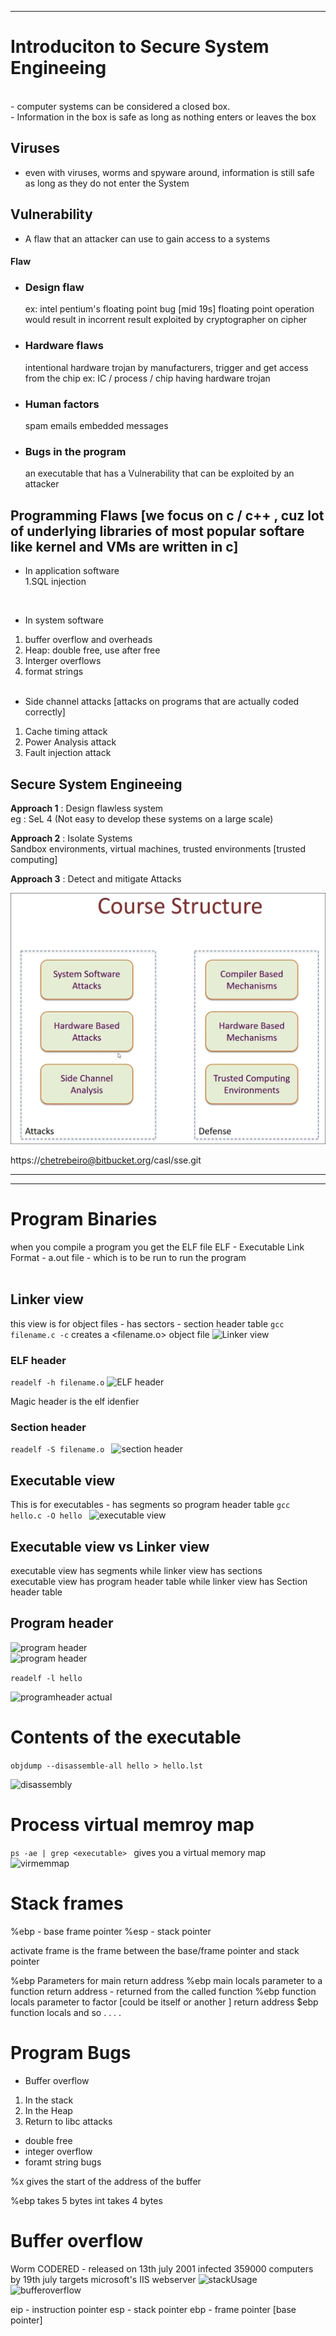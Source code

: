 ---
# Introduciton to Secure System Engineeing
<br>
- computer systems can be considered a closed box.<br>
- Information in the box is safe as long as nothing enters or leaves the box

## Viruses
- even with viruses, worms and spyware around, information is still safe as long as they do not enter the System 

## Vulnerability

- A flaw that an attacker can use to gain access to a systems

#### Flaw
- ### Design flaw<br>
   ex: intel pentium's floating point bug [mid 19s]
    floating point operation would result in incorrent result
    exploited by cryptographer on cipher

- ### Hardware flaws <br>
   intentional hardware trojan by manufacturers, trigger and get access from the chip
  ex:   IC / process  / chip having hardware trojan

- ### Human factors
    spam emails
    embedded messages

- ### Bugs in the program
    an executable that has a Vulnerability that can be exploited by an attacker

## Programming Flaws [we focus on c / c++ , cuz lot of underlying libraries of most popular softare like kernel and VMs are written in c]

- In application software  
 1.SQL injection

<br>

- In system software
 1. buffer overflow and overheads
 2. Heap: double free, use after free
 3. Interger overflows
 4. format strings
<br><br>
- Side channel attacks [attacks on programs that are actually coded correctly]
 1. Cache timing attack
 2. Power Analysis attack
 3. Fault injection attack


## Secure System Engineeing

**Approach 1** : Design flawless system <br>
eg : SeL 4 
 (Not easy to develop these systems on a large scale)

**Approach 2** : Isolate Systems <br>
Sandbox environments, virtual machines, trusted environments [trusted computing]

**Approach 3** : Detect and mitigate Attacks 

![course structure](../pics/coursestructure.png)<br>

https://chetrebeiro@bitbucket.org/casl/sse.git

***
***
# Program Binaries

when you compile a program you get the ELF file 
ELF - Executable Link Format - a.out file - which is to be run to run the program 
<br><br>
## Linker view 
this view is for object files - has sectors - section header table
```gcc filename.c -c``` creates a <filename.o> object file
![Linker view](../pics/linkedview.png)<br>

### ELF header
```readelf -h filename.o```
![ELF header](../pics/elfheader.png)<br>

Magic header is the elf idenfier


### Section header
```readelf -S filename.o ```
![section header](../pics/sectionheader.png)<br>

## Executable view
This is for executables - has segments so program header table 
```gcc hello.c -O hello ```
![executable view](../pics/executableview.png)<br>

## Executable view vs Linker view 
executable view has segments while linker view has sections  
executable view has program header table while linker view has Section header table

## Program header
![program header](../pics/programheader.png)<br>
![program header](../pics/programheadercontents.png)<br>

```readelf -l hello```

![programheader actual](../pics/actualprogramheader.png)<br>


# Contents of the executable

```objdump --disassemble-all hello > hello.lst```

![disassembly](../pics/disassembly.png)<br>

# Process virtual memroy map
```ps -ae | grep <executable> ``` gives you a virtual memory map
![virmemmap](../pics/virmemmap.png)<br>


# Stack frames

%ebp - base frame pointer
%esp - stack pointer

activate frame is the frame between the base/frame pointer and stack pointer

%ebp
Parameters for main
return address
%ebp
main locals
parameter to a function
return address - returned from the called function
%ebp
function locals
parameter to factor [could be itself or another ]
return address
$ebp 
function locals
and so .
.
.
.


# Program Bugs
- Buffer overflow
1. In the stack 
2. In the Heap
3. Return to libc attacks
- double free 
- integer overflow
- foramt string bugs

%x gives the start of the address of the buffer  

%ebp takes 5 bytes
int takes 4 bytes

# Buffer overflow
Worm CODERED - released on 13th july 2001 
infected 359000 computers by 19th july 
targets microsoft's IIS webserver 
![stackUsage](../pics/stackusage.png)<br>
![bufferoverflow](../pics/bufferoverflow.png)

eip - instruction pointer 
esp - stack pointer
ebp - frame pointer [base pointer]
